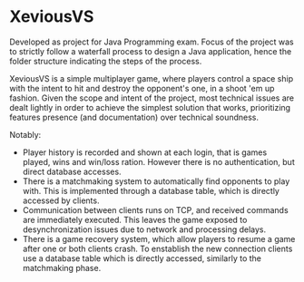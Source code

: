 # XeviousVS

Developed as project for Java Programming exam.
Focus of the project was to strictly follow a waterfall process to design a Java application, hence the folder structure indicating the steps of the process.

XeviousVS is a simple multiplayer game, where players control a space ship with the intent to hit and destroy the opponent's one, in a shoot 'em up fashion.
Given the scope and intent of the project, most technical issues are dealt lightly in order to achieve the simplest solution that works, prioritizing features presence (and documentation) over technical soundness.

Notably:
- Player history is recorded and shown at each login, that is games played, wins and win/loss ration. However there is no authentication, but direct database accesses.
- There is a matchmaking system to automatically find opponents to play with. This is implemented through a database table, which is directly accessed by clients.
- Communication between clients runs on TCP, and received commands are immediately executed. This leaves the game exposed to desynchronization issues due to network and processing delays.
- There is a game recovery system, which allow players to resume a game after one or both clients crash. To enstablish the new connection clients use a database table which is directly accessed, similarly to the matchmaking phase.